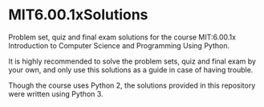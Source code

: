 # MIT6.00.1xSolutions
Problem set, quiz and final exam solutions for the course MIT:6.00.1x Introduction to Computer Science and Programming Using Python.

It is highly recommended to solve the problem sets, quiz and final exam by your own, and only use this solutions as a guide in case of having trouble.

Though the course uses Python 2, the solutions provided in this repository were written using Python 3.
